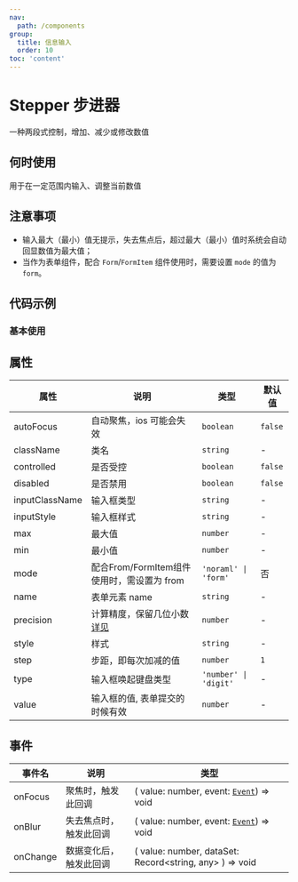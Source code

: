 ```yaml
---
nav:
  path: /components
group:
  title: 信息输入
  order: 10
toc: 'content'
---
```


# Stepper 步进器
一种两段式控制，增加、减少或修改数值
## 何时使用
用于在一定范围内输入、调整当前数值
## 注意事项
- 输入最大（最小）值无提示，失去焦点后，超过最大（最小）值时系统会自动回显数值为最大值；
- 当作为表单组件，配合 `Form`/`FormItem` 组件使用时，需要设置 `mode` 的值为 `form`。

## 代码示例
### 基本使用
<code src='../../demo/pages/Stepper'></code>



## 属性

| 属性 | 说明 | 类型 | 默认值 |
| -----|-----|-----|----- |
| autoFocus | 自动聚焦，ios 可能会失效 | `boolean` | `false` | 
| className | 类名 | `string` | - | 
| controlled | 是否受控  | `boolean` | `false` |
| disabled |  是否禁用 | `boolean` | `false` |
| inputClassName |  输入框类型 | `string` | - |
| inputStyle |  输入框样式 | `string` | - |
| max | 最大值 | `number` | - |
| min | 最小值 | `number` | - |
| mode | 配合From/FormItem组件使用时，需设置为 from | `'noraml' \| 'form'` | 否 | `'normal'` |
| name | 表单元素 name | `string` | - | 
| precision | 计算精度，保留几位小数 [详见](https://github.com/ant-design/ant-design/issues/5998) | `number` |  - | 
| style | 样式 | `string` | - | 
| step | 步距，即每次加减的值 | `number` | `1` | 
| type | 输入框唤起键盘类型 | `'number' \| 'digit'` |  - | 
| value | 输入框的值, 表单提交的时候有效 | `number` | - |


## 事件
| 事件名 | 说明 | 类型 |
| -----|-----|-----|
| onFocus | 聚焦时，触发此回调 | ( value: number, event:  [`Event`](https://opendocs.alipay.com/mini/framework/event-object)) => void  |
| onBlur | 失去焦点时，触发此回调 | ( value: number, event:  [`Event`](https://opendocs.alipay.com/mini/framework/event-object)) => void  |
| onChange | 数据变化后，触发此回调 | ( value: number, dataSet: Record<string, any> ) => void  |

